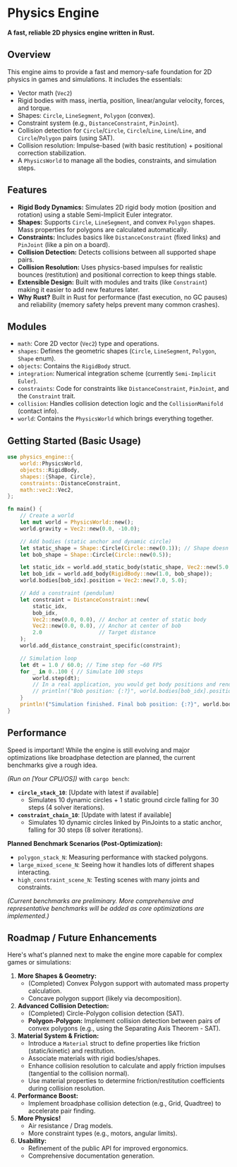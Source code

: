 # Physics Engine

**A fast, reliable 2D physics engine written in Rust.**

 ## Overview
 
 This engine aims to provide a fast and memory-safe foundation for 2D physics in games and simulations. It includes the essentials:
 
 *   Vector math (`Vec2`)
 *   Rigid bodies with mass, inertia, position, linear/angular velocity, forces, and torque.
 *   Shapes: `Circle`, `LineSegment`, `Polygon` (convex).
 *   Constraint system (e.g., `DistanceConstraint`, `PinJoint`).
 *   Collision detection for `Circle`/`Circle`, `Circle`/`Line`, `Line`/`Line`, and `Circle`/`Polygon` pairs (using SAT).
 *   Collision resolution: Impulse-based (with basic restitution) + positional correction stabilization.
 *   A `PhysicsWorld` to manage all the bodies, constraints, and simulation steps.
 
 ## Features
 
 *   **Rigid Body Dynamics:** Simulates 2D rigid body motion (position and rotation) using a stable Semi-Implicit Euler integrator.
 *   **Shapes:** Supports `Circle`, `LineSegment`, and convex `Polygon` shapes. Mass properties for polygons are calculated automatically.
 *   **Constraints:** Includes basics like `DistanceConstraint` (fixed links) and `PinJoint` (like a pin on a board).
 *   **Collision Detection:** Detects collisions between all supported shape pairs.
 *   **Collision Resolution:** Uses physics-based impulses for realistic bounces (restitution) and positional correction to keep things stable.
 *   **Extensible Design:** Built with modules and traits (like `Constraint`) making it easier to add new features later.
 *   **Why Rust?** Built in Rust for performance (fast execution, no GC pauses) and reliability (memory safety helps prevent many common crashes).
 
 ## Modules
 
 *   `math`: Core 2D vector (`Vec2`) type and operations.
 *   `shapes`: Defines the geometric shapes (`Circle`, `LineSegment`, `Polygon`, `Shape` enum).
 *   `objects`: Contains the `RigidBody` struct.
 *   `integration`: Numerical integration scheme (currently `Semi-Implicit Euler`).
 *   `constraints`: Code for constraints like `DistanceConstraint`, `PinJoint`, and the `Constraint` trait.
 *   `collision`: Handles collision detection logic and the `CollisionManifold` (contact info).
 *   `world`: Contains the `PhysicsWorld` which brings everything together.
 
 ## Getting Started (Basic Usage)
 
 ```rust
 use physics_engine::{
     world::PhysicsWorld,
     objects::RigidBody,
     shapes::{Shape, Circle},
     constraints::DistanceConstraint,
     math::vec2::Vec2,
 };

 fn main() {
     // Create a world
     let mut world = PhysicsWorld::new();
     world.gravity = Vec2::new(0.0, -10.0);

     // Add bodies (static anchor and dynamic circle)
     let static_shape = Shape::Circle(Circle::new(0.1)); // Shape doesn't matter much for static point
     let bob_shape = Shape::Circle(Circle::new(0.5));

     let static_idx = world.add_static_body(static_shape, Vec2::new(5.0, 5.0), 0.0);
     let bob_idx = world.add_body(RigidBody::new(1.0, bob_shape));
     world.bodies[bob_idx].position = Vec2::new(7.0, 5.0);

     // Add a constraint (pendulum)
     let constraint = DistanceConstraint::new(
         static_idx,
         bob_idx,
         Vec2::new(0.0, 0.0), // Anchor at center of static body
         Vec2::new(0.0, 0.0), // Anchor at center of bob
         2.0                  // Target distance
     );
     world.add_distance_constraint_specific(constraint);

     // Simulation loop
     let dt = 1.0 / 60.0; // Time step for ~60 FPS
     for _ in 0..100 { // Simulate 100 steps
         world.step(dt);
         // In a real application, you would get body positions and render them here
         // println!("Bob position: {:?}", world.bodies[bob_idx].position);
     }
     println!("Simulation finished. Final bob position: {:?}", world.bodies[bob_idx].position);
 }
 ```

 ## Performance
 
 Speed is important! While the engine is still evolving and major optimizations like broadphase detection are planned, the current benchmarks give a rough idea.
 
 _(Run on [Your CPU/OS])_ with `cargo bench`:
 
 *   **`circle_stack_10`**: [Update with latest if available]
     *   Simulates 10 dynamic circles + 1 static ground circle falling for 30 steps (4 solver iterations).
 *   **`constraint_chain_10`**: [Update with latest if available]
     *   Simulates 10 dynamic circles linked by PinJoints to a static anchor, falling for 30 steps (8 solver iterations).
 
 **Planned Benchmark Scenarios (Post-Optimization):**
 *   `polygon_stack_N`: Measuring performance with stacked polygons.
 *   `large_mixed_scene_N`: Seeing how it handles lots of different shapes interacting.
 *   `high_constraint_scene_N`: Testing scenes with many joints and constraints.
 
 *(Current benchmarks are preliminary. More comprehensive and representative benchmarks will be added as core optimizations are implemented.)*
 
 ## Roadmap / Future Enhancements
 
 Here's what's planned next to make the engine more capable for complex games or simulations:
 
 1.  **More Shapes & Geometry:**
     *   (Completed) Convex Polygon support with automated mass property calculation.
     *   Concave polygon support (likely via decomposition).
 2.  **Advanced Collision Detection:**
     *   (Completed) Circle-Polygon collision detection (SAT).
     *   **Polygon-Polygon:** Implement collision detection between pairs of convex polygons (e.g., using the Separating Axis Theorem - SAT).
 3.  **Material System & Friction:**
     *   Introduce a `Material` struct to define properties like friction (static/kinetic) and restitution.
     *   Associate materials with rigid bodies/shapes.
     *   Enhance collision resolution to calculate and apply friction impulses (tangential to the collision normal).
     *   Use material properties to determine friction/restitution coefficients during collision resolution.
 4.  **Performance Boost:**
     *   Implement broadphase collision detection (e.g., Grid, Quadtree) to accelerate pair finding.
 5.  **More Physics!**
     *   Air resistance / Drag models.
     *   More constraint types (e.g., motors, angular limits).
 6.  **Usability:**
     *   Refinement of the public API for improved ergonomics.
     *   Comprehensive documentation generation.
